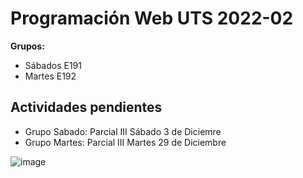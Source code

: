 # Programación Web UTS 2022-02

**Grupos:**

- Sábados E191 
- Martes  E192



## Actividades pendientes

-  Grupo Sabado: Parcial III Sábado 3 de Diciemre
-  Grupo Martes: Parcial III Martes 29 de Diciembre 


![image](https://user-images.githubusercontent.com/31961588/184508750-a3f3fe1f-0707-47f8-84d7-6a0b23e57162.png)

